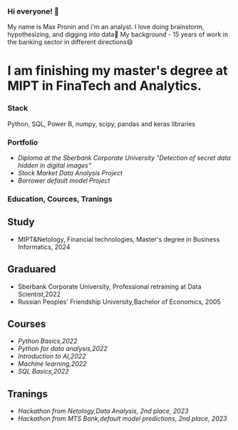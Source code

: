 ### Hi everyone! 👋

My name is Max Pronin and i'm an analyst.
I love doing brainstorm, hypothesizing, and digging into data🔭 My background - 15 years of work in the banking sector in different directions😄

# I am finishing my master's degree at MIPT in FinaTech and Analytics.

###  Stack
Python, SQL, Power B, numpy, scipy, pandas and keras libraries

### Portfolio
- *Diploma at the Sberbank Corporate University "Detection of secret data hidden in digital images"*
- *Stock Market Data Analysis Project*
- *Borrower default model Project*

### Education, Cources, Tranings
## Study
- MIPT&Netology, Financial technologies, Master's degree in Business Informatics, 2024
## Graduared
- Sberbank Corporate University, Professional retraining at Data Scientist,2022
- Russian Peoples' Friendship University,Bachelor of Economics, 2005
## Courses
- *Python Basics,2022*
- *Python for data analysis,2022*
- *Introduction to AI,2022*
- *Machine learning,2022*
- *SQL Basics,2022*
## Tranings
- *Hackathon from Netology,Data Analysis, 2nd place, 2023*
-  *Hackathon from MTS Bank,default model predictions, 2nd place, 2023*
<!--
**Maximum-prog/Maximum-prog** is a ✨ _special_ ✨ repository because its `README.md` (this file) appears on your GitHub profile.

Here are some ideas to get you started:

- 🔭 I’m currently working on ...
- 🌱 I’m currently learning ...
- 👯 I’m looking to collaborate on ...
- 🤔 I’m looking for help with ...
- 💬 Ask me about ...
- 📫 How to reach me: ...
- 😄 Pronouns: ...
- ⚡ Fun fact: ...
-->
